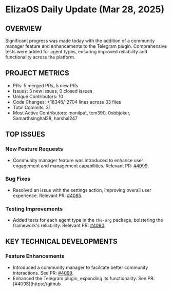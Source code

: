 # ElizaOS Daily Update (Mar 28, 2025)

## OVERVIEW 
Significant progress was made today with the addition of a community manager feature and enhancements to the Telegram plugin. Comprehensive tests were added for agent types, ensuring improved reliability and functionality across the platform.

## PROJECT METRICS
- PRs: 5 merged PRs, 5 new PRs
- Issues: 3 new issues, 0 closed issues
- Unique Contributors: 10
- Code Changes: +18346/-2704 lines across 33 files
- Total Commits: 31
- Most Active Contributors: monilpat, tcm390, 0xbbjoker, Samarthsinghal28, harshal247

## TOP ISSUES
### New Feature Requests
- Community manager feature was introduced to enhance user engagement and management capabilities. Relevant PR: [#4099](https://github.com/elizaos/eliza/pull/4099).

### Bug Fixes
- Resolved an issue with the settings action, improving overall user experience. Relevant PR: [#4085](https://github.com/elizaos/eliza/pull/4085).

### Testing Improvements
- Added tests for each agent type in the `the-org` package, bolstering the framework's reliability. Relevant PR: [#4090](https://github.com/elizaos/eliza/pull/4090).

## KEY TECHNICAL DEVELOPMENTS
### Feature Enhancements
- Introduced a community manager to facilitate better community interactions. See PR: [#4099](https://github.com/elizaos/eliza/pull/4099).
- Enhanced the Telegram plugin, expanding its functionality. See PR: [#4098](https://github
